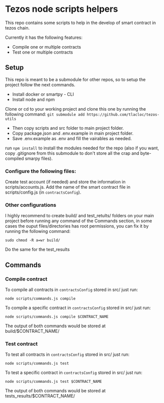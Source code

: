 # Tezos node scripts helpers

This repo contains some scripts to help in the develop of smart contract in tezos chain.

Currently it has the following features:

- Compile one or multiple contracts
- Test one or multiple contracts

## Setup

This repo is meant to be a submodule for other repos, so to setup the project follow the next commands.

- Install docker or smartpy - CLI
- Install node and npm

Clone or cd to your working project and clone this one by running the following command:
`git submodule add https://github.com/tlacloc/tezos-utils`

- Then copy scripts and src folder to main project folder.
- Copy package.json and .env.example in main project folder.
- Save .env.example as .env and fill the vairables as needed.

run `npm install` to install the modules needed for the repo (also if you want, copy .gitignore from this submodule to don't store all the crap and byte-compiled smarpy files).

### Configure the following files:

Create test account (if needed) and store the information in scripts/accounts.js.
Add the name of the smart contract file in scripts/config.js (in `contractsConfig`).

### Other configurations

I highly recommend to create build/ and test_retults/ folders on your main project before running any command of the Commands section, in some cases the ouput files/directories has root permissions, you can fix it by running the following command:

`sudo chmod -R a=wr build/`

Do the same for the test_results

## Commands

### Compile contract

To compile all contracts in `contractsConfig` stored in src/ just run:

`node scripts/commands.js compile`

To compile a specific contract in `contractsConfig` stored in src/ just run:

`node scripts/commands.js compile $CONTRACT_NAME`

The output of both commands would be stored at build/$CONTRACT_NAME/

### Test contract

To test all contracts in `contractsConfig` stored in src/ just run:

`node scripts/commands.js test`

To test a specific contract in `contractsConfig` stored in src/ just run:

`node scripts/commands.js test $CONTRACT_NAME`

The output of both commands would be stored at tests_results/$CONTRACT_NAME/

